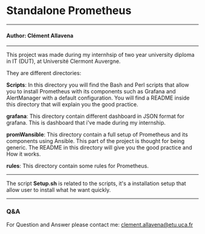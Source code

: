 # Standalone Prometheus
---
#### Author: Clément Allavena
---

This project was made during my internhsip of two year university diploma in IT (DUT), at Université Clermont Auvergne.

They are different directories:

**Scripts**: In this directory you will find the Bash and Perl scripts that allow you to install Prometheus with its components such as Grafana and AlertManager with a default configuration. You will find a README inside this directory that will explain you the good practice.

**grafana**: This directory contain different dashboard in JSON format for grafana. This is dashboard that i've made during my internship.

**promWansible**: This directory contain a full setup of Prometheus and its components using Ansible. This part of the project is thought for being generic. The README in this directory will give you the good practice and How it works.

**rules**: This directory contain some rules for Prometheus.

---

The script **Setup.sh** is related to the scripts, it's a installation setup that allow user to install what he want quickly.

---

### Q&A

For Question and Answer please contact me: clement.allavena@etu.uca.fr
